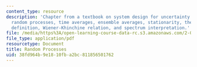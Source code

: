 ```yaml
---
content_type: resource
description: 'Chapter from a textbook on system design for uncertainty. Topics include
  random processes, time averages, ensemble averages, stationarity, the spectrum:
  definition, Wiener-Khinchine relation, and spectrum interpretation.'
file: /media/https%3A/open-learning-course-data-rc.s3.amazonaws.com/2-017j-design-of-electromechanical-robotic-systems-fall-2009/38fd964b9e1810fba2bc811856501762_MIT2_017JF09_ch04.pdf
file_type: application/pdf
resourcetype: Document
title: Random Processes
uid: 38fd964b-9e18-10fb-a2bc-811856501762
---
```

